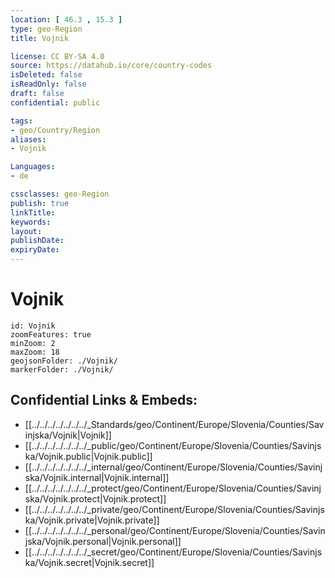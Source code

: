 ```yaml
---
location: [ 46.3 , 15.3 ] 
type: geo-Region
title: Vojnik

license: CC BY-SA 4.0
source: https://datahub.io/core/country-codes
isDeleted: false
isReadOnly: false
draft: false
confidential: public

tags:
- geo/Country/Region
aliases:
- Vojnik

Languages:
- de

cssclasses: geo-Region
publish: true
linkTitle: 
keywords: 
layout: 
publishDate: 
expiryDate: 
---
```


# Vojnik

```leaflet
id: Vojnik
zoomFeatures: true 
minZoom: 2 
maxZoom: 18
geojsonFolder: ./Vojnik/
markerFolder: ./Vojnik/
```


## Confidential Links & Embeds: 
- [[../../../../../../../_Standards/geo/Continent/Europe/Slovenia/Counties/Savinjska/Vojnik|Vojnik]] 
- [[../../../../../../../_public/geo/Continent/Europe/Slovenia/Counties/Savinjska/Vojnik.public|Vojnik.public]] 
- [[../../../../../../../_internal/geo/Continent/Europe/Slovenia/Counties/Savinjska/Vojnik.internal|Vojnik.internal]] 
- [[../../../../../../../_protect/geo/Continent/Europe/Slovenia/Counties/Savinjska/Vojnik.protect|Vojnik.protect]] 
- [[../../../../../../../_private/geo/Continent/Europe/Slovenia/Counties/Savinjska/Vojnik.private|Vojnik.private]] 
- [[../../../../../../../_personal/geo/Continent/Europe/Slovenia/Counties/Savinjska/Vojnik.personal|Vojnik.personal]] 
- [[../../../../../../../_secret/geo/Continent/Europe/Slovenia/Counties/Savinjska/Vojnik.secret|Vojnik.secret]] 

